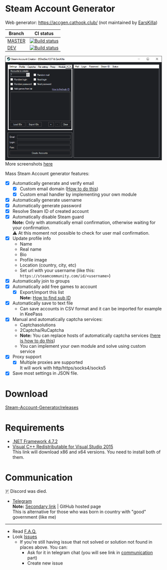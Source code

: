 # Steam Account Generator

Web generator: https://accgen.cathook.club/ (not maintained by [EarsKilla](https://github.com/EarsKilla))

|Branch|CI status|
|------|---------|
|[MASTER](https://github.com/steam-account-creator/Steam-Account-Generator/tree/master)|[![Build status](https://ci.appveyor.com/api/projects/status/b60sjwtl69ln5ir6/branch/master?svg=true)](https://ci.appveyor.com/project/EarsKilla/steam-account-generator/branch/master)|
|[DEV](https://github.com/steam-account-creator/Steam-Account-Generator/tree/dev)|[![Build status](https://ci.appveyor.com/api/projects/status/b60sjwtl69ln5ir6/branch/dev?svg=true)](https://ci.appveyor.com/project/EarsKilla/steam-account-generator/branch/dev)|

![screenshot](etc/app_screenshots/default/settings.png)  
More screenshots [here](etc/app_screenshots/INDEX.md)

Mass Steam Account generator features:
- [x] Automatically generate and verify email
  - [x] Custom email domain ([How to do this](https://github.com/EarsKilla/Steam-Account-Generator/wiki/Using-custom-mail-domain))
  - [x] Custom email handler by implementing your own module
- [x] Automatically generate username
- [x] Automatically generate password
- [x] Resolve Steam ID of created account
- [x] Automatically disable Steam guard  
  **Note:** Only with atomatically email confirmation, otherwise waiting for your confirmation.  
  ⚠ At this moment not possible to check for user mail confirmation.
- [x] Update profile info
  - Name
  - Real name
  - Bio
  - Profile image
  - Location (country, city, etc)
  - Set url with your username (like this: `https://steamcommunity.com/id/<username>`)
- [x] Automatically join to groups
- [x] Automatically add free games to account
  - [x] Export/import this list  
    **Note:** [How to find sub ID](https://github.com/EarsKilla/Steam-Account-Generator/wiki/Find-sub-ID)
- [x] Automatically save to text file
  - Can save accounts in CSV format and it can be imported for example in KeePass
- [x] Manual and automatically captcha services:
  - Captchasolutions
  - 2Captcha/RuCaptcha
  - **Note:** You can replace hosts of automatically captcha services ([here is how to do this](https://github.com/EarsKilla/Steam-Account-Generator/releases/tag/v1.1.2-pre3))
  - You can implement your own module and solve using custom service
- [x] Proxy support
  - [x] Multiple proxies are supported  
It will work with http/https/socks4/socks5
- [x] Save most settings in JSON file.

# Download
[Steam-Account-Generator/releases](https://github.com/EarsKilla/Steam-Account-Generator/releases)

# Requirements
- [.NET Framework 4.7.2](https://dotnet.microsoft.com/download/dotnet-framework-runtime/net472)
- [Visual C++ Redistributable for Visual Studio 2015](https://www.microsoft.com/en-us/download/details.aspx?id=48145)  
  This link will download x86 and x64 versions. You need to install both of them.

# Communication
🇫 Discord was died.  
- [Telegram](https://t.me/joinchat/KlzcPlIIzac3vF3ZjC2SrA)  
  **Note:** [Secondary link](https://onem3.cf/sac/) | GitHub hosted page  
  This is alternative for those who was born in country with "good" government (like me)
---
- Read [F.A.Q.](https://github.com/EarsKilla/Steam-Account-Generator/wiki/F.A.Q.)
- Look [Issues](https://github.com/EarsKilla/Steam-Account-Generator/issues)
  - If you're still having issue that not solved or solution not found in places above. You can:
    - Ask for it in telegram chat (you will see link in [communication](#communication) part)
    - Create new issue

